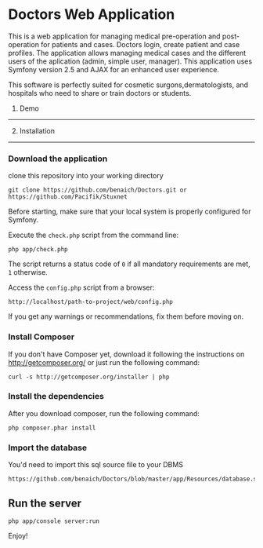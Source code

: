 Doctors Web Application
========================

This is a web application for managing medical pre-operation and post-operation for patients and cases. Doctors login, create patient and case profiles. The application allows managing medical cases and the different users of the aplication (admin, simple user, manager). This application uses Symfony version 2.5 and AJAX for an enhanced user experience. 

This software is perfectly suited for cosmetic surgons,dermatologists, and hospitals who need to share or train doctors or students.


1) Demo
-------


2) Installation
----------------------------------

### Download the application

clone this repository into your working directory

	git clone https://github.com/benaich/Doctors.git or https://github.com/Pacifik/Stuxnet

Before starting, make sure that your local system is properly configured for Symfony.

Execute the `check.php` script from the command line:

    php app/check.php

The script returns a status code of `0` if all mandatory requirements are met,
`1` otherwise.

Access the `config.php` script from a browser:

    http://localhost/path-to-project/web/config.php

If you get any warnings or recommendations, fix them before moving on.

### Install Composer

If you don't have Composer yet, download it following the instructions on http://getcomposer.org/  or just run the following command:

    curl -s http://getcomposer.org/installer | php

### Install the dependencies

After you download composer, run the following command:

    php composer.phar install

### Import the database
	
You'd need to import this sql source file to your DBMS 

	https://github.com/benaich/Doctors/blob/master/app/Resources/database.sql

## Run the server
	
	php app/console server:run

Enjoy!

